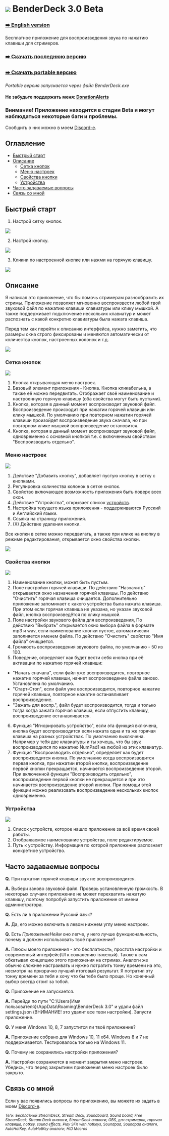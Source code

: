 # ![](/Screenshots/Square44x44Logo.altform-lightunplated_targetsize-32.png) BenderDeck 3.0 Beta

### [:arrow_right: English version](https://github.com/PavlikBender/BenderDeck/blob/main/README_EN.md)
Бесплатное приложение для воспроизведения звука по нажатию клавиши для стримеров.
### [:arrow_right: Скачать последнюю версию](https://github.com/PavlikBender/BenderDeck/releases/download/v3.0.1/BenderDeck301.zip)
### [:arrow_right: Скачать portable версию](https://github.com/PavlikBender/BenderDeck/releases/download/v3.0.1/BenderDeck301Portable.zip)

*Portable версия запускается через файл BenderDeck.exe*

#### Не забудьте поддержать меня: [DonationAlerts](https://www.donationalerts.com/r/pavlikbender) 

### **Внимание!** Приложение находится в стадии Beta и могут наблюдаться некоторые баги и проблемы. 

Сообщить о них можно в моем [Discord-е](https://discord.com/invite/gaVrv6k).

## Оглавление
- [Быстрый старт](#быстрый-старт)
- [Описание](#описание)
  - [Сетка кнопок](#сетка-кнопок)
  - [Меню настроек](#меню-настроек)
  - [Свойства кнопки](#свойства-кнопки)
  - [Устройства](#устройства)
- [Часто задаваемые вопросы](#часто-задаваемые-вопросы)
- [Связь со мной](#связь-со-мной)

## Быстрый старт
1. Настрой сетку кнопок.

![](/Screenshots/QS1Ru.gif)

2. Настрой кнопку.

![](/Screenshots/QS2Ru.gif)

3. Кликни по настроенной кнопке или нажми на горячую клавишу.

![](/Screenshots/QS3.gif)

## Описание

Я написал это приложение, что бы помочь стримерам разнообразить их стримы.
Приложение позволяет мгновенно воспроизвести любой твой звуковой файл по нажатию клавиши клавиатуры или клику мышкой.
А также поддерживает подключение нескольких клавиатур и может распознать с какой конкретно клавиатуры была нажата клавиша.

Перед тем как перейти к описанию интерфейса, нужно заметить, что размеры окна строго фиксированы и меняются автоматически от количества кнопок, настроенных колонок и т.д.

![](/Screenshots/Resizability.gif)

### Сетка кнопок
![](/Screenshots/ButtonGrid.png)

1. Кнопка открывающая меню настроек.
2. Базовый элемент приложения - Кнопка. Кнопка кликабельна, а также её можно передвигать. Отображает своё наименование и настроенную горячую клавишу (оба свойства могут быть пустыми). 
3. Кнопка, которая в данный момент воспроизводит звуковой файл. Воспроизведение происходит при нажатии горячей клавиши или клику мышкой.
По умолчанию при повторном нажатии горячей клавиши произойдет воспроизведение звука сначала, но при повторном клике мышкой воспроизведение остановится.
5. Кнопка, которая в данный момент воспроизводит звуковой файл, одновременно с основной кнопкой т.е. с включенным свойством "Воспроизводить отдельно".

### Меню настроек
![](/Screenshots/MenuRu.png)

1. Действие "Добавить кнопку", добавляет пустую кнопку в сетку с кнопками.
2. Регулировка количества колонок в сетке кнопок.
3. Свойство включающее возможность приложения быть поверх всех окон.
4. Действие "Устройства", открывает список [устройств](#устройства).
5. Настройка текущего языка приложения - поддерживаются Русский и Английский языки.
6. Ссылка на страницу приложения.
7. (X) Действие удаления кнопки.

Все кнопки в сетке можно передвигать, а также при клике на кнопку в режиме редактирования, открывается окно свойства кнопки.

![](/Screenshots/Moving.gif)

### Свойства кнопки
![](/Screenshots/ButtonRu.png)

1. Наименование кнопки, может быть пустым.
2. Поле настройки горячей клавиши. По действию "Назначить" открывается окно назначения горячей клавишы. По действию "Очистить" горячая клавиша очищается. Дополнительно приложение запоминает с какого устройства была нажата клавиша.
При этом если горячая клавиша не указана, но указан звуковой файл, кнопка воспроизведётся по клику мышкой.
3. Поле настройки звукового файла для воспроизведения, По действию "Выбрать" открывается окно выбора файла в формате mp3 и wav, если наименование кнопки пустое, автоматически заполняется именем файла. По действию "Очистить" свойство "Имя файла" очищается.
4. Громкость воспроизведения звукового файла, по умолчанию - 50 из 100.
5. Поведение, определяет как будет вести себя кнопка при её активации по нажатию горячей клавиши:
  - "Начать сначала", если файл уже воспроизводится, повторное нажатие горячей клавиши, начнет воспроизведение файла заново. Установлена по умолчанию.
  - "Старт-Стоп", если файл уже воспроизводится, повторное нажатие горячей клавиши, повторное нажатие останавливает воспроизведение.
  - "Зажать для воспр.", файл будет воспроизводится, тогда и только тогда когда зажата горячая клавиша, если отпустить клавишу, воспроизведение останавливается.
6. Функция "Игнорировать устройство", если эта функция включена, кнопка будет воспроизводится если нажата одна и та же горячая клавиша на разных устройствах. По умолчанию выключена. Например у тебя две клавиатуры и ты хочешь, что бы звук воспроизводился по нажатию NumPad1 на любой из этих клавиатур.
7. Функция "Воспроизводить отдельно", определяет как будет воспроизводится кнопка. По умолчанию когда воспроизводится первая кнопка, при нажатии второй кнопки, воспроизведение первой кнопки прекращается, начинается воспроизведение второй.
При включенной функции "Воспроизводить отдельно", воспроизведение первой кнопки не прекращается и при это начинается воспроизведение второй кнопки. При помощи этой функции можно реализовать воспроизведение нескольких кнопок одновременно.

### Устройства
![](/Screenshots/DevicesRu.png)

1. Список устройств, которое нашло приложение за всё время своей работы.
2. Отображаемое наименование устройства, поле редактируемое.
3. Путь к устройству. Информация по которой приложение распознает конкретное устройство.

## Часто задаваемые вопросы

**Q.** При нажатии горячей клавиши звук не воспроизводится.

**A.** Выбери заново звуковой файл. Проверь установленную громкость. В некоторых случаях приложение не может перехватить нажатую клавишу, поэтому попробуй запустить приложение от имени администратора.

**Q.** Есть ли в приложении Русский язык?

**A.** Да, его можно включить в левом нижнем углу меню настроек.

**Q.** Есть *ПриложениеНейм* оно легче, у него лучше функциональность, почему я должен использовать твоё приложение?

**A.** Плюсы моего приложения - это бесплатность, простота настройки и современный интерфейс(UI к сожалению тяжелый). Также я сам обкатывал концепцию этого приложения на стримах. Аналоги же обычно сложнее настраивать и нужно потратить тонну времени на это, несмотря на призрачно лучший итоговый результат. Я потратил эту тонну времени за тебя и хочу что бы тебе было проще. Но конечный выбор всегда стоит за тобой.

**Q.** Приложение не запускается.

**A.** Перейди по пути "C:\Users\{Имя пользователя}\AppData\Roaming\BenderDeck 3.0" и удали файл settings.json (ВНИМАНИЕ! это удалит все твои настройки). Запусти приложение.

**Q.** У меня Windows 10, 8, 7 запустится ли твоё приложение?

**A.** Приложение собрано для Windows 10, 11 x64. Windows 8 и 7 не поддерживается. Тестировалось только на Windows 11.

**Q.** Почему не сохранились настройки приложения?

**A.** Настройки сохраняются в момент закрытия меню настроек. Убедись, что перед закрытием приложения меню настроек было закрыто.


## Связь со мной
Если у вас появились вопросы по приложению, вы можете их задать в моем [Discord-е](https://discord.com/invite/gaVrv6k).

<sub>*Теги: Бесплатный StreamDeck, Stream Deck, Soundboard, Sound board, Free StreamDeck, Stream Deck аналоги, StreamDeck аналоги, OBS, для стримеров, горячая клавиша, hotkey, sound effects, Play SFX with hotkeys, Soundpad, Soundpad аналоги, AutoHotKey, AutoHotKey аналоги, HID Macros*</sub>
